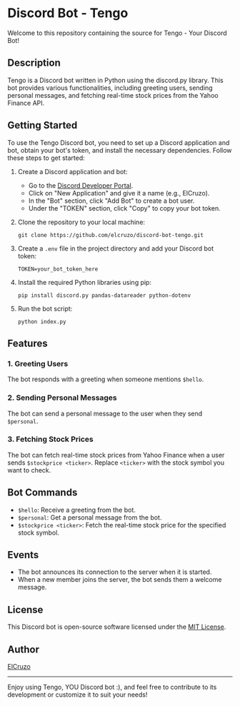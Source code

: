 # Discord Bot - Tengo

Welcome to this repository containing the source for Tengo - Your Discord Bot!

## Description
Tengo is a Discord bot written in Python using the discord.py library. This bot provides various functionalities, including greeting users, sending personal messages, and fetching real-time stock prices from the Yahoo Finance API.

## Getting Started
To use the Tengo Discord bot, you need to set up a Discord application and bot, obtain your bot's token, and install the necessary dependencies. Follow these steps to get started:

1. Create a Discord application and bot:
   - Go to the [Discord Developer Portal](https://discord.com/developers/applications).
   - Click on "New Application" and give it a name (e.g., ElCruzo).
   - In the "Bot" section, click "Add Bot" to create a bot user.
   - Under the "TOKEN" section, click "Copy" to copy your bot token.

2. Clone the repository to your local machine:
   ```
   git clone https://github.com/elcruzo/discord-bot-tengo.git
   ```

3. Create a `.env` file in the project directory and add your Discord bot token:
   ```
   TOKEN=your_bot_token_here
   ```

4. Install the required Python libraries using pip:
   ```
   pip install discord.py pandas-datareader python-dotenv
   ```

5. Run the bot script:
   ```
   python index.py
   ```

## Features
### 1. Greeting Users
The bot responds with a greeting when someone mentions `$hello`.

### 2. Sending Personal Messages
The bot can send a personal message to the user when they send `$personal`.

### 3. Fetching Stock Prices
The bot can fetch real-time stock prices from Yahoo Finance when a user sends `$stockprice <ticker>`. Replace `<ticker>` with the stock symbol you want to check.

## Bot Commands
- `$hello`: Receive a greeting from the bot.
- `$personal`: Get a personal message from the bot.
- `$stockprice <ticker>`: Fetch the real-time stock price for the specified stock symbol.

## Events
- The bot announces its connection to the server when it is started.
- When a new member joins the server, the bot sends them a welcome message.

## License
This Discord bot is open-source software licensed under the [MIT License](LICENSE).

## Author
[ElCruzo](https://github.com/elcruzo/)

---

Enjoy using Tengo, YOU Discord bot :), and feel free to contribute to its development or customize it to suit your needs!

